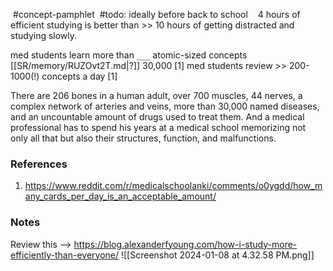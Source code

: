  #concept-pamphlet 
 #todo: ideally  before back to school
 
 4 hours of efficient studying is better than >> 10 hours of getting distracted and studying slowly.
<!--LEARN:gx0WnD3w-->
med students learn more than `___` atomic-sized concepts
[[SR/memory/RUZOvt2T.md|?]]
30,000 [1]
med students review >> 200-1000(!) concepts a day [1]
<!--LEARN:f4kH7SfD-->
There are 206 bones in a human adult, over 700 muscles, 44 nerves, a complex network of arteries and veins, more than 30,000 named diseases, and an uncountable amount of drugs used to treat them. And a medical professional has to spend his years at a medical school memorizing not only all that but also their structures, function, and malfunctions.


### References
1. https://www.reddit.com/r/medicalschoolanki/comments/o0ygdd/how_many_cards_per_day_is_an_acceptable_amount/

### Notes
Review this -->
https://blog.alexanderfyoung.com/how-i-study-more-efficiently-than-everyone/
![[Screenshot 2024-01-08 at 4.32.58 PM.png]]
